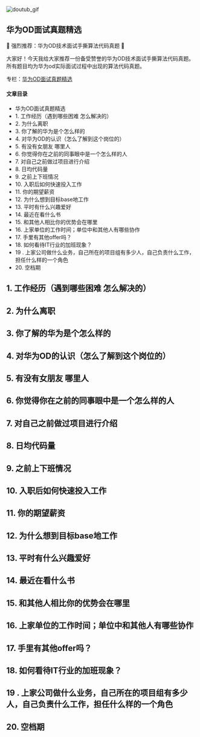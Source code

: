 ![doutub_gif](https://i-blog.csdnimg.cn/blog_migrate/e9413fcd109f2f3d7297192eab0c0b2a.gif)

## 华为OD面试真题精选

🌟 强烈推荐：华为OD技术面试手撕算法代码真题 🌟

大家好！今天我给大家推荐一份备受赞誉的华为OD技术面试手撕算法代码真题。 所有题目均为华为od实际面试过程中出现的算法代码真题。

专栏：[华为OD面试真题精选](https://blog.csdn.net/banxia_frontend/category_12436481.html)  

#### 文章目录

  * 华为OD面试真题精选
  * 1\. 工作经历（遇到哪些困难 怎么解决的）
  * 2\. 为什么离职
  * 3\. 你了解的华为是个怎么样的
  * 4\. 对华为OD的认识（怎么了解到这个岗位的）
  * 5\. 有没有女朋友 哪里人
  * 6\. 你觉得你在之前的同事眼中是一个怎么样的人
  * 7\. 对自己之前做过项目进行介绍
  * 8\. 日均代码量
  * 9\. 之前上下班情况
  * 10\. 入职后如何快速投入工作
  * 11\. 你的期望薪资
  * 12\. 为什么想到目标base地工作
  * 13\. 平时有什么兴趣爱好
  * 14\. 最近在看什么书
  * 15\. 和其他人相比你的优势会在哪里
  * 16\. 上家单位的工作时间；单位中和其他人有哪些协作
  * 17\. 手里有其他offer吗？
  * 18\. 如何看待IT行业的加班现象？
  * 19 . 上家公司做什么业务，自己所在的项目组有多少人，自己负责什么工作，担任什么样的一个角色
  * 20\. 空档期

## 1\. 工作经历（遇到哪些困难 怎么解决的）

## 2\. 为什么离职

## 3\. 你了解的华为是个怎么样的

## 4\. 对华为OD的认识（怎么了解到这个岗位的）

## 5\. 有没有女朋友 哪里人

## 6\. 你觉得你在之前的同事眼中是一个怎么样的人

## 7\. 对自己之前做过项目进行介绍

## 8\. 日均代码量

## 9\. 之前上下班情况

## 10\. 入职后如何快速投入工作

## 11\. 你的期望薪资

## 12\. 为什么想到目标base地工作

## 13\. 平时有什么兴趣爱好

## 14\. 最近在看什么书

## 15\. 和其他人相比你的优势会在哪里

## 16\. 上家单位的工作时间；单位中和其他人有哪些协作

## 17\. 手里有其他offer吗？

## 18\. 如何看待IT行业的加班现象？

## 19 . 上家公司做什么业务，自己所在的项目组有多少人，自己负责什么工作，担任什么样的一个角色

## 20\. 空档期

